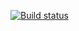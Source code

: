 [![Build status](https://ci.appveyor.com/api/projects/status/adicmr93uv4lq8r5/branch/master?svg=true)](https://ci.appveyor.com/project/maria-grig/hwaqa2-1-selenium/branch/master)